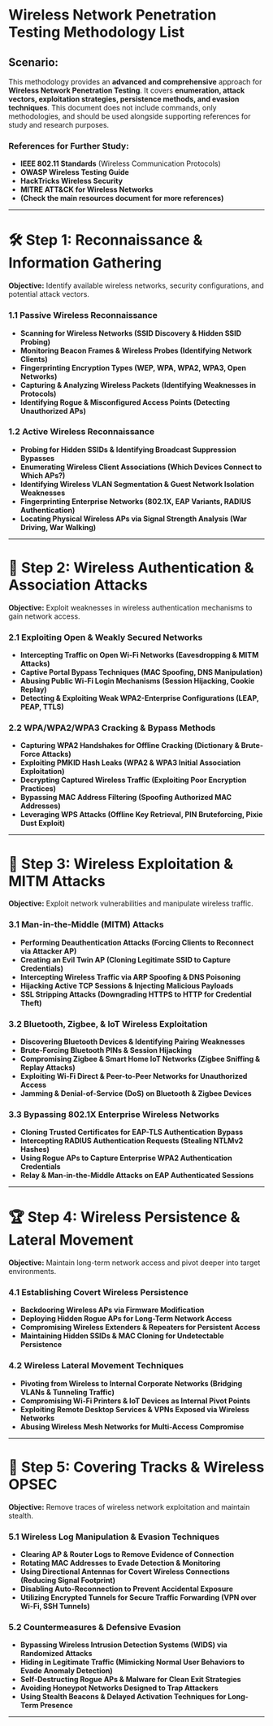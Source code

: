 # **Wireless Network Penetration Testing Methodology List**

## **Scenario:**
This methodology provides an **advanced and comprehensive** approach for **Wireless Network Penetration Testing**. It covers **enumeration, attack vectors, exploitation strategies, persistence methods, and evasion techniques**. This document does not include commands, only methodologies, and should be used alongside supporting references for study and research purposes.

### **References for Further Study:**
- **IEEE 802.11 Standards** (Wireless Communication Protocols)
- **OWASP Wireless Testing Guide**
- **HackTricks Wireless Security**
- **MITRE ATT&CK for Wireless Networks**
- **(Check the main resources document for more references)**

---

# **🛠 Step 1: Reconnaissance & Information Gathering**
**Objective:** Identify available wireless networks, security configurations, and potential attack vectors.

### **1.1 Passive Wireless Reconnaissance**
- **Scanning for Wireless Networks (SSID Discovery & Hidden SSID Probing)**
- **Monitoring Beacon Frames & Wireless Probes (Identifying Network Clients)**
- **Fingerprinting Encryption Types (WEP, WPA, WPA2, WPA3, Open Networks)**
- **Capturing & Analyzing Wireless Packets (Identifying Weaknesses in Protocols)**
- **Identifying Rogue & Misconfigured Access Points (Detecting Unauthorized APs)**

### **1.2 Active Wireless Reconnaissance**
- **Probing for Hidden SSIDs & Identifying Broadcast Suppression Bypasses**
- **Enumerating Wireless Client Associations (Which Devices Connect to Which APs?)**
- **Identifying Wireless VLAN Segmentation & Guest Network Isolation Weaknesses**
- **Fingerprinting Enterprise Networks (802.1X, EAP Variants, RADIUS Authentication)**
- **Locating Physical Wireless APs via Signal Strength Analysis (War Driving, War Walking)**

---

# **📡 Step 2: Wireless Authentication & Association Attacks**
**Objective:** Exploit weaknesses in wireless authentication mechanisms to gain network access.

### **2.1 Exploiting Open & Weakly Secured Networks**
- **Intercepting Traffic on Open Wi-Fi Networks (Eavesdropping & MITM Attacks)**
- **Captive Portal Bypass Techniques (MAC Spoofing, DNS Manipulation)**
- **Abusing Public Wi-Fi Login Mechanisms (Session Hijacking, Cookie Replay)**
- **Detecting & Exploiting Weak WPA2-Enterprise Configurations (LEAP, PEAP, TTLS)**

### **2.2 WPA/WPA2/WPA3 Cracking & Bypass Methods**
- **Capturing WPA2 Handshakes for Offline Cracking (Dictionary & Brute-Force Attacks)**
- **Exploiting PMKID Hash Leaks (WPA2 & WPA3 Initial Association Exploitation)**
- **Decrypting Captured Wireless Traffic (Exploiting Poor Encryption Practices)**
- **Bypassing MAC Address Filtering (Spoofing Authorized MAC Addresses)**
- **Leveraging WPS Attacks (Offline Key Retrieval, PIN Bruteforcing, Pixie Dust Exploit)**

---

# **🔑 Step 3: Wireless Exploitation & MITM Attacks**
**Objective:** Exploit network vulnerabilities and manipulate wireless traffic.

### **3.1 Man-in-the-Middle (MITM) Attacks**
- **Performing Deauthentication Attacks (Forcing Clients to Reconnect via Attacker AP)**
- **Creating an Evil Twin AP (Cloning Legitimate SSID to Capture Credentials)**
- **Intercepting Wireless Traffic via ARP Spoofing & DNS Poisoning**
- **Hijacking Active TCP Sessions & Injecting Malicious Payloads**
- **SSL Stripping Attacks (Downgrading HTTPS to HTTP for Credential Theft)**

### **3.2 Bluetooth, Zigbee, & IoT Wireless Exploitation**
- **Discovering Bluetooth Devices & Identifying Pairing Weaknesses**
- **Brute-Forcing Bluetooth PINs & Session Hijacking**
- **Compromising Zigbee & Smart Home IoT Networks (Zigbee Sniffing & Replay Attacks)**
- **Exploiting Wi-Fi Direct & Peer-to-Peer Networks for Unauthorized Access**
- **Jamming & Denial-of-Service (DoS) on Bluetooth & Zigbee Devices**

### **3.3 Bypassing 802.1X Enterprise Wireless Networks**
- **Cloning Trusted Certificates for EAP-TLS Authentication Bypass**
- **Intercepting RADIUS Authentication Requests (Stealing NTLMv2 Hashes)**
- **Using Rogue APs to Capture Enterprise WPA2 Authentication Credentials**
- **Relay & Man-in-the-Middle Attacks on EAP Authenticated Sessions**

---

# **🏆 Step 4: Wireless Persistence & Lateral Movement**
**Objective:** Maintain long-term network access and pivot deeper into target environments.

### **4.1 Establishing Covert Wireless Persistence**
- **Backdooring Wireless APs via Firmware Modification**
- **Deploying Hidden Rogue APs for Long-Term Network Access**
- **Compromising Wireless Extenders & Repeaters for Persistent Access**
- **Maintaining Hidden SSIDs & MAC Cloning for Undetectable Persistence**

### **4.2 Wireless Lateral Movement Techniques**
- **Pivoting from Wireless to Internal Corporate Networks (Bridging VLANs & Tunneling Traffic)**
- **Compromising Wi-Fi Printers & IoT Devices as Internal Pivot Points**
- **Exploiting Remote Desktop Services & VPNs Exposed via Wireless Networks**
- **Abusing Wireless Mesh Networks for Multi-Access Compromise**

---

# **🛑 Step 5: Covering Tracks & Wireless OPSEC**
**Objective:** Remove traces of wireless network exploitation and maintain stealth.

### **5.1 Wireless Log Manipulation & Evasion Techniques**
- **Clearing AP & Router Logs to Remove Evidence of Connection**
- **Rotating MAC Addresses to Evade Detection & Monitoring**
- **Using Directional Antennas for Covert Wireless Connections (Reducing Signal Footprint)**
- **Disabling Auto-Reconnection to Prevent Accidental Exposure**
- **Utilizing Encrypted Tunnels for Secure Traffic Forwarding (VPN over Wi-Fi, SSH Tunnels)**

### **5.2 Countermeasures & Defensive Evasion**
- **Bypassing Wireless Intrusion Detection Systems (WIDS) via Randomized Attacks**
- **Hiding in Legitimate Traffic (Mimicking Normal User Behaviors to Evade Anomaly Detection)**
- **Self-Destructing Rogue APs & Malware for Clean Exit Strategies**
- **Avoiding Honeypot Networks Designed to Trap Attackers**
- **Using Stealth Beacons & Delayed Activation Techniques for Long-Term Presence**

---
